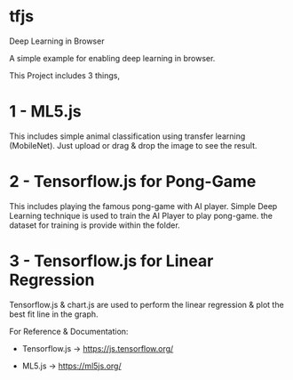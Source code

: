 # tfjs
Deep Learning in Browser

A simple example for enabling deep learning in browser.

This Project includes 3 things,

# 1 - ML5.js
     
This includes simple animal classification using transfer learning (MobileNet).
Just upload or drag & drop the image to see the result.

# 2 - Tensorflow.js for Pong-Game

This includes playing the famous pong-game with AI player.
Simple Deep Learning technique is used to train the AI Player to play pong-game.
the dataset for training is provide within the folder.

# 3 - Tensorflow.js for Linear Regression

Tensorflow.js & chart.js are used to perform the linear regression & plot the 
best fit line in the graph.

For Reference & Documentation:

* Tensorflow.js  ->  https://js.tensorflow.org/

* ML5.js         ->  https://ml5js.org/
